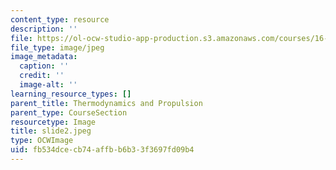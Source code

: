 ```yaml
---
content_type: resource
description: ''
file: https://ol-ocw-studio-app-production.s3.amazonaws.com/courses/16-01-unified-engineering-i-ii-iii-iv-fall-2005-spring-2006/fb534dcecb74affbb6b33f3697fd09b4_slide2.jpeg
file_type: image/jpeg
image_metadata:
  caption: ''
  credit: ''
  image-alt: ''
learning_resource_types: []
parent_title: Thermodynamics and Propulsion
parent_type: CourseSection
resourcetype: Image
title: slide2.jpeg
type: OCWImage
uid: fb534dce-cb74-affb-b6b3-3f3697fd09b4
---
```

